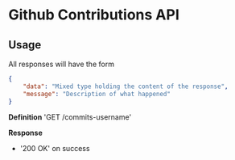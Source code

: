 # Github Contributions API 

## Usage 

All responses will have the form 
```json 
{ 
    "data": "Mixed type holding the content of the response",
    "message": "Description of what happened"
}
```
**Definition** 
'GET /commits-username'

**Response** 
- '200 OK' on success 


